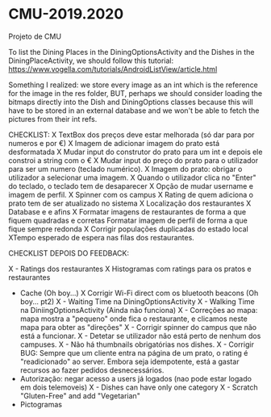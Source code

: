 # CMU-2019.2020
Projeto de CMU

To list the Dining Places in the DiningOptionsActivity and the Dishes in the DiningPlaceActivity, we should follow this tutorial: https://www.vogella.com/tutorials/AndroidListView/article.html

Something I realized: we store every image as an int which is the reference for the image in the res folder, BUT, perhaps we should consider loading the bitmaps directly into the Dish and DiningOptions classes because this will have to be stored in an external database and we won't be able to fetch the pictures from their int refs.

CHECKLIST:
X TextBox dos preços deve estar melhorada (só dar para por numeros e por €)
X Imagem de adicionar imagem do prato está desformatada
X Mudar input do construtor do prato para um int e depois ele constroi a string com o €
X Mudar input do preço do prato para o utilizador para ser um numero (teclado numérico).
X Imagem do prato: obrigar o utilizador a selecionar uma imagem.
X Quando o utilizador clica no "Enter" do teclado, o teclado tem de desaparecer
X Opção de mudar username e imagem de perfil.
X Spinner com os campus
X Rating de quem adiciona o prato tem de ser atualizado no sistema
X Localização dos restaurantes
X Database e e afins
X Formatar imagens de restaurantes de forma a que fiquem quadradas e corretas
Formatar imagem de perfil de forma a que fique sempre redonda
X Corrigir populações duplicadas do estado local
XTempo esperado de espera nas filas dos restaurantes.

CHECKLIST DEPOIS DO FEEDBACK:

X - Ratings dos restaurantes
X Histogramas com ratings para os pratos e restaurantes
- Cache (Oh boy...)
X Corrigir Wi-Fi direct com os bluetooth beacons (Oh boy... pt2)
X - Waiting Time na DiningOptionsActivity
X - Walking Time na DiniingOptionsActivity (Ainda não funciona)
X - Correções ao mapa: mapa mostra a "pequeno" onde fica o restaurante, e clicamos neste mapa para obter as "direções"
X - Corrigir spinner do campus que não está a funcionar.
X - Detetar se utilizador não está perto de nenhum dos campuses.
X - Não há thumbnails obrigatórias nos dishes.
X - Corrigir BUG: Sempre que um cliente entra na página de um prato, o rating é "readicionado" ao server. Embora seja idempotente, está a gastar recursos ao fazer pedidos desnecessários.
 - Autorização: negar acesso a users já logados (nao pode estar logado em dois telemoveis)
X - Dishes can have only one category
X - Scratch "Gluten-Free" and add "Vegetarian"
 - Pictogramas
